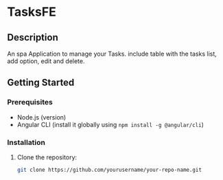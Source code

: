 # TasksFE

## Description
An spa Application to manage your Tasks. 
include table with the tasks list,
add option,
edit and delete.

## Getting Started

### Prerequisites
- Node.js (version)
- Angular CLI (install it globally using `npm install -g @angular/cli`)

### Installation
1. Clone the repository:
   ```bash
   git clone https://github.com/yourusername/your-repo-name.git
